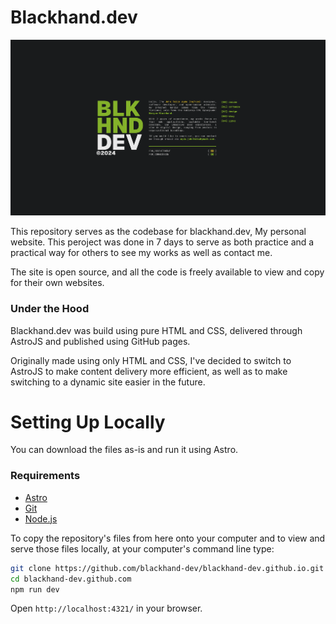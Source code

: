 # Blackhand.dev

![blackhand.dev](/public/images/readme/blackhand-dev.png)

This repository serves as the codebase for blackhand.dev, My personal website. This peroject was done in 7 days to serve as both practice and a practical way for others to see my works as well as contact me.

The site is open source, and all the code is freely available to view and copy for their own websites.

### Under the Hood

Blackhand.dev was build using pure HTML and CSS, delivered through AstroJS and published using GitHub pages.

Originally made using only HTML and CSS, I've decided to switch to AstroJS to make content delivery more efficient, as well as to make switching to a dynamic site easier in the future.

# Setting Up Locally

You can download the files as-is and run it using Astro.

### Requirements

- [Astro](https://astro.build/)
- [Git](https://git-scm.com/)
- [Node.js](https://nodejs.org/)

To copy the repository's files from here onto your computer and to view and serve those files locally, at your computer's command line type:

```bash
git clone https://github.com/blackhand-dev/blackhand-dev.github.io.git
cd blackhand-dev.github.com
npm run dev
```
Open `http://localhost:4321/` in your browser.